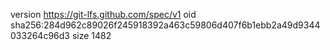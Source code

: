 version https://git-lfs.github.com/spec/v1
oid sha256:284d962c89026f245918392a463c59806d407f6b1ebb2a49d9344033264c96d3
size 1482
